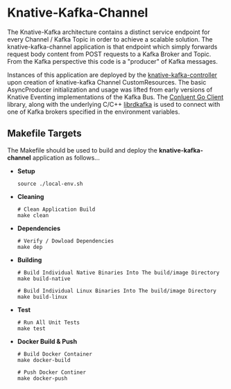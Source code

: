 # Knative-Kafka-Channel

The Knative-Kafka architecture contains a distinct service endpoint for every Channel / Kafka Topic in
order to achieve a scalable solution.  The knative-kafka-channel application is that endpoint which
simply forwards request body content from POST requests to a Kafka Broker and Topic.  From the Kafka
perspective this code is a "producer" of Kafka messages.

Instances of this application are deployed by the [knative-kafka-controller](../controller/README.md) upon creation 
of knative-kafka Channel CustomResources. The basic AsyncProducer initialization and usage was lifted from early 
versions of Knative Eventing implementations of the Kafka Bus.  The [Conluent Go Client](https://github.com/confluentinc/confluent-kafka-go)
library, along with the underlying C/C++ [librdkafka](https://github.com/edenhill/librdkafka) is used to connect with
one of Kafka brokers specified in the environment variables. 


## Makefile Targets
The Makefile should be used to build and deploy the **knative-kafka-channel** application as follows...

- **Setup**
  ```
  source ./local-env.sh
  ```
  
- **Cleaning**
  ```
  # Clean Application Build
  make clean
  ```

- **Dependencies**
  ```
  # Verify / Dowload Dependencies
  make dep
  ```

- **Building**
  ```
  # Build Individual Native Binaries Into The build/image Directory
  make build-native
  
  # Build Individual Linux Binaries Into The build/image Directory
  make build-linux
  ``` 

- **Test**
  ```
  # Run All Unit Tests
  make test
  ```
    
- **Docker Build & Push**
  ```
  # Build Docker Container
  make docker-build
  
  # Push Docker Continer
  make docker-push
  ```
